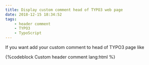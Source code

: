 ```yaml
---
title: Display custom comment head of TYPO3 web page
date: 2018-12-15 18:34:52
tags:
    - header comment
    - TYPO3
    - TypoScript
---
```


If you want add your custom comment to head of TYPO3 page like

{%codeblock Custom header comment lang:html %}
<html dir="ltr" lang="de"><head>

<meta charset="utf-8">
<!-- 
	Your custom comment here
	Comment 1 
	Comment 2

	This website is powered by TYPO3 - inspiring people to share!
	TYPO3 is a free open source Content Management Framework initially created by Kasper Skaarhoj and licensed under GNU/GPL.
	TYPO3 is copyright 1998-2019 of Kasper Skaarhoj. Extensions are copyright of their respective owners.
	Information and contribution at https://typo3.org/
-->
<meta name="generator" content="TYPO3 CMS">
...
</head>
<body>
...
</body>
</html>
{%endcodeblock}

you can define it in TypoScript config

{%codeblock Custom header comment lang:typoscript %}
config {
    headerComment (
Your custom comment here
Comment 1 
Comment 2     
    )
}
{%endcodeblock}
